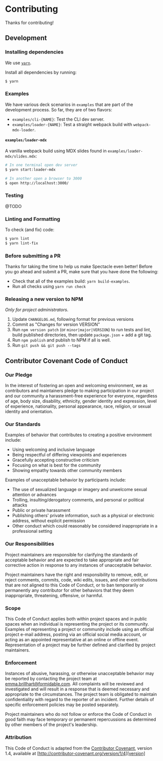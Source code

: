 # Contributing

Thanks for contributing!

## Development

### Installing dependencies

We use [`yarn`](https://yarnpkg.com/en/docs/getting-started).

Install all dependencies by running:

```sh
$ yarn
```

### Examples

We have various deck scenarios in `examples` that are part of the development process. So far, they are of two flavors:

- `examples/cli-{NAME}`: Test the CLI dev server.
- `examples/loader-{NAME}`: Test a straight webpack build with `webpack-mdx-loader`.

#### `examples/loader-mdx`

A vanilla webpack build using MDX slides found in `examples/loader-mdx/slides.mdx`:

```sh
# In one terminal open dev server
$ yarn start:loader-mdx

# In another open a browser to 3000
$ open http://localhost:3000/
```

### Testing

@TODO

### Linting and Formatting

To check (and fix) code:

```sh
$ yarn lint
$ yarn lint-fix
```

### Before submitting a PR

Thanks for taking the time to help us make Spectacle even better! Before you go ahead and submit a PR, make sure that you have done the following:

- Check that all of the examples build: `yarn build-examples`.
- Run all checks using `yarn run check`

### Releasing a new version to NPM

_Only for project administrators_.

1. Update `CHANGELOG.md`, following format for previous versions
2. Commit as "Changes for version VERSION"
3. Run `npm version patch` (or `minor|major|VERSION`) to run tests and lint,
   build published directories, then update `package.json` + add a git tag.
4. Run `npm publish` and publish to NPM if all is well.
5. Run `git push && git push --tags`

## Contributor Covenant Code of Conduct

### Our Pledge

In the interest of fostering an open and welcoming environment, we as
contributors and maintainers pledge to making participation in our project and
our community a harassment-free experience for everyone, regardless of age, body
size, disability, ethnicity, gender identity and expression, level of experience,
nationality, personal appearance, race, religion, or sexual identity and
orientation.

### Our Standards

Examples of behavior that contributes to creating a positive environment
include:

- Using welcoming and inclusive language
- Being respectful of differing viewpoints and experiences
- Gracefully accepting constructive criticism
- Focusing on what is best for the community
- Showing empathy towards other community members

Examples of unacceptable behavior by participants include:

- The use of sexualized language or imagery and unwelcome sexual attention or
  advances
- Trolling, insulting/derogatory comments, and personal or political attacks
- Public or private harassment
- Publishing others' private information, such as a physical or electronic
  address, without explicit permission
- Other conduct which could reasonably be considered inappropriate in a
  professional setting

### Our Responsibilities

Project maintainers are responsible for clarifying the standards of acceptable
behavior and are expected to take appropriate and fair corrective action in
response to any instances of unacceptable behavior.

Project maintainers have the right and responsibility to remove, edit, or
reject comments, commits, code, wiki edits, issues, and other contributions
that are not aligned to this Code of Conduct, or to ban temporarily or
permanently any contributor for other behaviors that they deem inappropriate,
threatening, offensive, or harmful.

### Scope

This Code of Conduct applies both within project spaces and in public spaces
when an individual is representing the project or its community. Examples of
representing a project or community include using an official project e-mail
address, posting via an official social media account, or acting as an appointed
representative at an online or offline event. Representation of a project may be
further defined and clarified by project maintainers.

### Enforcement

Instances of abusive, harassing, or otherwise unacceptable behavior may be
reported by contacting the project team at emma.brillhart@formidable.com. All
complaints will be reviewed and investigated and will result in a response that
is deemed necessary and appropriate to the circumstances. The project team is
obligated to maintain confidentiality with regard to the reporter of an incident.
Further details of specific enforcement policies may be posted separately.

Project maintainers who do not follow or enforce the Code of Conduct in good
faith may face temporary or permanent repercussions as determined by other
members of the project's leadership.

### Attribution

This Code of Conduct is adapted from the [Contributor Covenant][homepage], version 1.4,
available at [http://contributor-covenant.org/version/1/4][version]

[homepage]: http://contributor-covenant.org
[version]: http://contributor-covenant.org/version/1/4/
